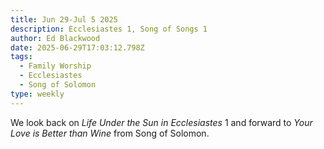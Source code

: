 ```yaml
---
title: Jun 29-Jul 5 2025
description: Ecclesiastes 1, Song of Songs 1
author: Ed Blackwood
date: 2025-06-29T17:03:12.798Z
tags:
  - Family Worship
  - Ecclesiastes
  - Song of Solomon
type: weekly
---
```

W﻿e look back on *Life Under the Sun in Ecclesiastes* 1 and forward to *Your Love is Better than Wine* from Song of Solomon.